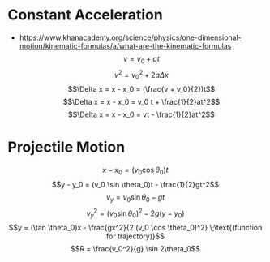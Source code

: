 # Constant Acceleration
- https://www.khanacademy.org/science/physics/one-dimensional-motion/kinematic-formulas/a/what-are-the-kinematic-formulas
$$v= v_0 + at$$
$$v^2 = v_0^2 + 2a\Delta x$$
$$\Delta x = x - x_0 = (\frac{v + v_0}{2})t$$
$$\Delta x = x - x_0 = v_0 t + \frac{1}{2}at^2$$
$$\Delta x = x - x_0 = vt - \frac{1}{2}at^2$$

# Projectile Motion

$$x - x_0 = (v_0 \cos \theta_0)t$$
$$y - y_0 = (v_0 \sin \theta_0)t - \frac{1}{2}gt^2$$
$$v_y = v_0 \sin \theta_0 - gt$$
$$v_y^2 = (v_0 \sin\theta_0)^2 - 2g(y - y_0)$$
$$y = (\tan \theta_0)x - \frac{gx^2}{2 (v_0 \cos \theta_0)^2} \;\text{(function for trajectory)}$$
$$R = \frac{v_0^2}{g} \sin 2\theta_0$$
